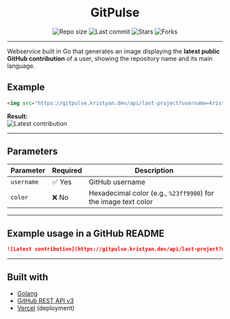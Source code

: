 <p align="center">
  <h1 align="center">GitPulse</h1>

  <p align="center">
    <img src="https://img.shields.io/github/repo-size/kristyancarvalho/gitpulse?color=success" alt="Repo size" />
    <img src="https://img.shields.io/github/last-commit/kristyancarvalho/gitpulse" alt="Last commit" />
    <img src="https://img.shields.io/github/stars/kristyancarvalho/gitpulse?style=social" alt="Stars" />
    <img src="https://img.shields.io/github/forks/kristyancarvalho/gitpulse?style=social" alt="Forks" />
  </p>
</p>

---

Webservice built in Go that generates an image displaying the **latest public GitHub contribution** of a user, showing the repository name and its main language.

## Example

```html
<img src="https://gitpulse.kristyan.dev/api/last-project?username=kristyancarvalho&color=%23b600ff" alt="Latest contribution"/>
````

**Result:** <br /> <img src="https://gitpulse.kristyan.dev/api/last-project?username=kristyancarvalho&color=%23b600ff" alt="Latest contribution" />

---

## Parameters

| Parameter  | Required | Description                                                    |
| ---------- | -------- | -------------------------------------------------------------- |
| `username` | ✅ Yes    | GitHub username                                                |
| `color`    | ❌ No     | Hexadecimal color (e.g., `%23ff9900`) for the image text color |

---

## Example usage in a GitHub README

```markdown
![Latest contribution](https://gitpulse.kristyan.dev/api/last-project?username=your_username)
```

---

## Built with

* [Golang](https://golang.org/)
* [GitHub REST API v3](https://docs.github.com/en/rest)
* [Vercel](https://vercel.com/) (deployment)

